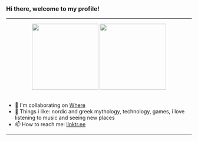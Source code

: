 ### Hi there, welcome to my profile!
<hr>
<div align="center">
  <img height="180em" src="https://github-readme-stats.vercel.app/api?username=Jhonny4975&show_icons=true&icon_color=hex_color&theme=material-palenight&include_all_commits=true&count_private=true"/>
  <img height="180em" src="https://github-readme-stats.vercel.app/api/top-langs/?username=Jhonny4975&layout=compact&langs_count=7&theme=material-palenight"/>
</div>
  
##  
 
- 🤝 I'm collaborating on [Where](https://appwhere.io/)
- 📜 Things i like: nordic and greek mythology, technology, games, i love listening to music and seeing new places
- 📫 How to reach me: [linktr.ee](https://linktr.ee/Jhonny_Toledo)
 
<hr>

